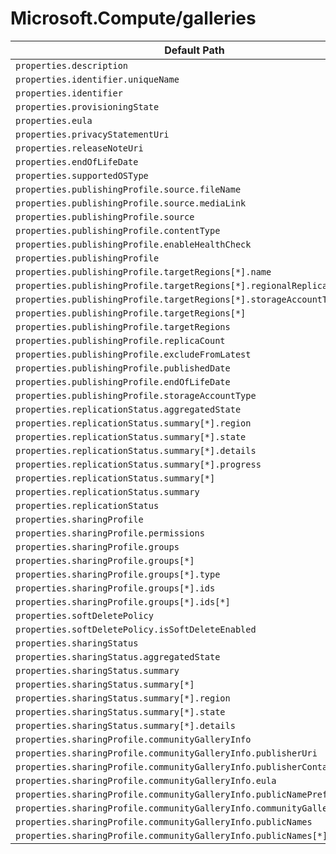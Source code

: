 # Microsoft.Compute/galleries

| Default Path | Alias |
|---|---|
| `properties.description` | `Microsoft.Compute/galleries/description` |
| `properties.identifier.uniqueName` | `Microsoft.Compute/galleries/identifier.uniqueName` |
| `properties.identifier` | `Microsoft.Compute/galleries/identifier` |
| `properties.provisioningState` | `Microsoft.Compute/galleries/provisioningState` |
| `properties.eula` | `Microsoft.Compute/galleries/applications.eula` |
| `properties.privacyStatementUri` | `Microsoft.Compute/galleries/applications.privacyStatementUri` |
| `properties.releaseNoteUri` | `Microsoft.Compute/galleries/applications.releaseNoteUri` |
| `properties.endOfLifeDate` | `Microsoft.Compute/galleries/applications.endOfLifeDate` |
| `properties.supportedOSType` | `Microsoft.Compute/galleries/applications.supportedOSType` |
| `properties.publishingProfile.source.fileName` | `Microsoft.Compute/galleries/applications.versions.publishingProfile.source.fileName` |
| `properties.publishingProfile.source.mediaLink` | `Microsoft.Compute/galleries/applications.versions.publishingProfile.source.mediaLink` |
| `properties.publishingProfile.source` | `Microsoft.Compute/galleries/applications.versions.publishingProfile.source` |
| `properties.publishingProfile.contentType` | `Microsoft.Compute/galleries/applications.versions.publishingProfile.contentType` |
| `properties.publishingProfile.enableHealthCheck` | `Microsoft.Compute/galleries/applications.versions.publishingProfile.enableHealthCheck` |
| `properties.publishingProfile` | `Microsoft.Compute/galleries/applications.versions.publishingProfile` |
| `properties.publishingProfile.targetRegions[*].name` | `Microsoft.Compute/galleries/applications.versions.publishingProfile.targetRegions[*].name` |
| `properties.publishingProfile.targetRegions[*].regionalReplicaCount` | `Microsoft.Compute/galleries/applications.versions.publishingProfile.targetRegions[*].regionalReplicaCount` |
| `properties.publishingProfile.targetRegions[*].storageAccountType` | `Microsoft.Compute/galleries/applications.versions.publishingProfile.targetRegions[*].storageAccountType` |
| `properties.publishingProfile.targetRegions[*]` | `Microsoft.Compute/galleries/applications.versions.publishingProfile.targetRegions[*]` |
| `properties.publishingProfile.targetRegions` | `Microsoft.Compute/galleries/applications.versions.publishingProfile.targetRegions` |
| `properties.publishingProfile.replicaCount` | `Microsoft.Compute/galleries/applications.versions.publishingProfile.replicaCount` |
| `properties.publishingProfile.excludeFromLatest` | `Microsoft.Compute/galleries/applications.versions.publishingProfile.excludeFromLatest` |
| `properties.publishingProfile.publishedDate` | `Microsoft.Compute/galleries/applications.versions.publishingProfile.publishedDate` |
| `properties.publishingProfile.endOfLifeDate` | `Microsoft.Compute/galleries/applications.versions.publishingProfile.endOfLifeDate` |
| `properties.publishingProfile.storageAccountType` | `Microsoft.Compute/galleries/applications.versions.publishingProfile.storageAccountType` |
| `properties.replicationStatus.aggregatedState` | `Microsoft.Compute/galleries/applications.versions.replicationStatus.aggregatedState` |
| `properties.replicationStatus.summary[*].region` | `Microsoft.Compute/galleries/applications.versions.replicationStatus.summary[*].region` |
| `properties.replicationStatus.summary[*].state` | `Microsoft.Compute/galleries/applications.versions.replicationStatus.summary[*].state` |
| `properties.replicationStatus.summary[*].details` | `Microsoft.Compute/galleries/applications.versions.replicationStatus.summary[*].details` |
| `properties.replicationStatus.summary[*].progress` | `Microsoft.Compute/galleries/applications.versions.replicationStatus.summary[*].progress` |
| `properties.replicationStatus.summary[*]` | `Microsoft.Compute/galleries/applications.versions.replicationStatus.summary[*]` |
| `properties.replicationStatus.summary` | `Microsoft.Compute/galleries/applications.versions.replicationStatus.summary` |
| `properties.replicationStatus` | `Microsoft.Compute/galleries/applications.versions.replicationStatus` |
| `properties.sharingProfile` | `Microsoft.Compute/galleries/sharingProfile` |
| `properties.sharingProfile.permissions` | `Microsoft.Compute/galleries/sharingProfile.permissions` |
| `properties.sharingProfile.groups` | `Microsoft.Compute/galleries/sharingProfile.groups` |
| `properties.sharingProfile.groups[*]` | `Microsoft.Compute/galleries/sharingProfile.groups[*]` |
| `properties.sharingProfile.groups[*].type` | `Microsoft.Compute/galleries/sharingProfile.groups[*].type` |
| `properties.sharingProfile.groups[*].ids` | `Microsoft.Compute/galleries/sharingProfile.groups[*].ids` |
| `properties.sharingProfile.groups[*].ids[*]` | `Microsoft.Compute/galleries/sharingProfile.groups[*].ids[*]` |
| `properties.softDeletePolicy` | `Microsoft.Compute/galleries/softDeletePolicy` |
| `properties.softDeletePolicy.isSoftDeleteEnabled` | `Microsoft.Compute/galleries/softDeletePolicy.isSoftDeleteEnabled` |
| `properties.sharingStatus` | `Microsoft.Compute/galleries/sharingStatus` |
| `properties.sharingStatus.aggregatedState` | `Microsoft.Compute/galleries/sharingStatus.aggregatedState` |
| `properties.sharingStatus.summary` | `Microsoft.Compute/galleries/sharingStatus.summary` |
| `properties.sharingStatus.summary[*]` | `Microsoft.Compute/galleries/sharingStatus.summary[*]` |
| `properties.sharingStatus.summary[*].region` | `Microsoft.Compute/galleries/sharingStatus.summary[*].region` |
| `properties.sharingStatus.summary[*].state` | `Microsoft.Compute/galleries/sharingStatus.summary[*].state` |
| `properties.sharingStatus.summary[*].details` | `Microsoft.Compute/galleries/sharingStatus.summary[*].details` |
| `properties.sharingProfile.communityGalleryInfo` | `Microsoft.Compute/galleries/sharingProfile.communityGalleryInfo` |
| `properties.sharingProfile.communityGalleryInfo.publisherUri` | `Microsoft.Compute/galleries/sharingProfile.communityGalleryInfo.publisherUri` |
| `properties.sharingProfile.communityGalleryInfo.publisherContact` | `Microsoft.Compute/galleries/sharingProfile.communityGalleryInfo.publisherContact` |
| `properties.sharingProfile.communityGalleryInfo.eula` | `Microsoft.Compute/galleries/sharingProfile.communityGalleryInfo.eula` |
| `properties.sharingProfile.communityGalleryInfo.publicNamePrefix` | `Microsoft.Compute/galleries/sharingProfile.communityGalleryInfo.publicNamePrefix` |
| `properties.sharingProfile.communityGalleryInfo.communityGalleryEnabled` | `Microsoft.Compute/galleries/sharingProfile.communityGalleryInfo.communityGalleryEnabled` |
| `properties.sharingProfile.communityGalleryInfo.publicNames` | `Microsoft.Compute/galleries/sharingProfile.communityGalleryInfo.publicNames` |
| `properties.sharingProfile.communityGalleryInfo.publicNames[*]` | `Microsoft.Compute/galleries/sharingProfile.communityGalleryInfo.publicNames[*]` |

